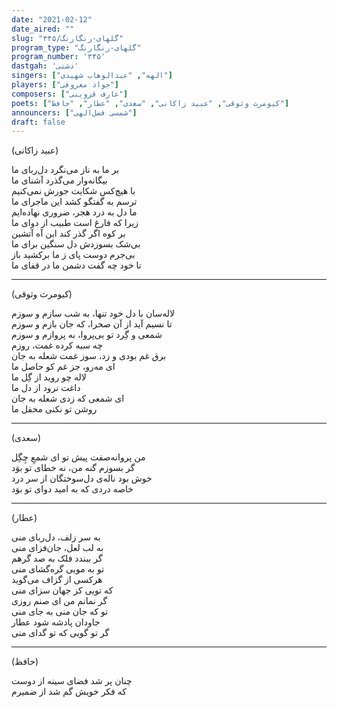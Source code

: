 ```yaml
---
date: "2021-02-12"
date_aired: ""
slug: "گلهای-رنگارنگ/۳۴۵"
program_type: "گلهای-رنگارنگ"
program_number: '۳۴۵'
dastgah: 'دشتی'
singers: ["الهه", "عبدالوهاب شهیدی"]
players: ["جواد معروفی"]
composers: ["عارف قزوینی"]
poets: ["کیومرث وثوقی", "عبید زاکانی", "سعدی", "عطار", "حافظ"]
announcers: ["شمسی فضل‌الهی"]
draft: false
---
```


(عبید زاکانی)  

بر ما به ناز می‌نگرد دل‌ربای ما  
بیگانه‌وار می‌گذرد آشنای ما  
با هیچ‌کس شکایت جورش نمی‌کنیم  
ترسم به گفتگو کشد این ماجرای ما  
ما دل به درد هجر، ضروری نهاده‌ایم  
زیرا که فارغ است طبیب از دوای ما  
بر کوه اگر گذر کند این آه آتشین  
بی‌شک بسوزدش دل سنگین برای ما  
بی‌جرم دوست پای ز ما برکشید باز  
تا خود چه گفت دشمن ما در قفای ما  

---  

(کیومرث وثوقی)  

لاله‌‌سان با دل خود تنها، به شب سازم و سوزم  
تا نسیم آید از آن صحرا، که جان بازم و سوزم  
شمعی و گِرد تو بی‌پروا، به پروازم و سوزم  
چه سیه کرده غمت، روزم  
برق غم بودی و زد، سوز غمت شعله به جان  
ای مه‌رو، جز غم کو حاصل ما  
لاله چو روید از گِل ما  
داغت نرود از دل ما  
ای شمعی که زدی شعله به جان  
روشن تو نكنی محفل ما  

---  

(سعدی)  

من پروانه‌صفت پیش تو ای شمعِ چِگِل  
گر بسوزم گنه من، نه خطای تو بوَد  
خوش بود ناله‌ی دل‌سوختگان از سر درد  
خاصه دردی که به امید دوای تو بوَد  

---  

(عطار)  

به سر زلف، دل‌ربای منی  
به لب لعل، جان‌فزای منی  
گر ببندد فلک به صد گرهم  
تو به مویی گره‌گشای منی  
هرکسی از گزاف می‌گوید  
که تویی کز جهان سزای منی  
گر نمانم من ای صنم روزی  
تو که جان منی به جای منی  
جاودان پادشه شود عطار  
گر تو گویی که تو گدای منی  

---  

(حافظ)  

چنان پر شد فضای سینه از دوست  
که فکر خویش گم شد از ضمیرم  
